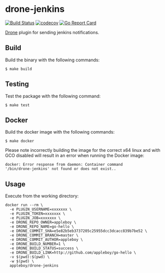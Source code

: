 # drone-jenkins

[![Build Status](https://travis-ci.org/appleboy/drone-jenkins.svg?branch=master)](https://travis-ci.org/appleboy/drone-jenkins) [![codecov](https://codecov.io/gh/appleboy/drone-jenkins/branch/master/graph/badge.svg)](https://codecov.io/gh/appleboy/drone-jenkins) [![Go Report Card](https://goreportcard.com/badge/github.com/appleboy/drone-jenkins)](https://goreportcard.com/report/github.com/appleboy/drone-jenkins)

[Drone](https://github.com/drone/drone) plugin for sending jenkins notifications.

## Build

Build the binary with the following commands:

```
$ make build
```

## Testing

Test the package with the following command:

```
$ make test
```

## Docker

Build the docker image with the following commands:

```
$ make docker
```

Please note incorrectly building the image for the correct x64 linux and with
GCO disabled will result in an error when running the Docker image:

```
docker: Error response from daemon: Container command
'/bin/drone-jenkins' not found or does not exist..
```

## Usage

Execute from the working directory:

```
docker run --rm \
  -e PLUGIN_USERNAME=xxxxxxx \
  -e PLUGIN_TOKEN=xxxxxxx \
  -e PLUGIN_JOB=xxxxxxx \
  -e DRONE_REPO_OWNER=appleboy \
  -e DRONE_REPO_NAME=go-hello \
  -e DRONE_COMMIT_SHA=e5e82b5eb3737205c25955dcc3dcacc839b7be52 \
  -e DRONE_COMMIT_BRANCH=master \
  -e DRONE_COMMIT_AUTHOR=appleboy \
  -e DRONE_BUILD_NUMBER=1 \
  -e DRONE_BUILD_STATUS=success \
  -e DRONE_BUILD_LINK=http://github.com/appleboy/go-hello \
  -v $(pwd):$(pwd) \
  -w $(pwd) \
  appleboy/drone-jenkins
```
